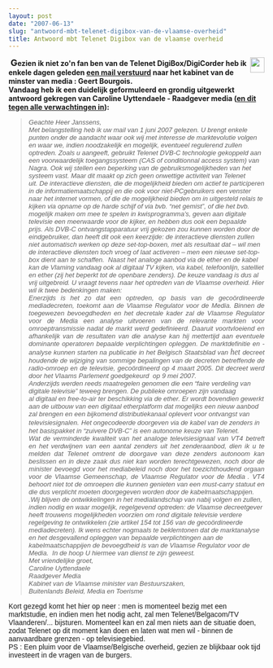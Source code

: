 ```yaml
---
layout: post
date: "2007-06-13"
slug: "antwoord-mbt-telenet-digibox-van-de-vlaamse-overheid"
title: Antwoord mbt Telenet Digibox van de vlaamse overheid
---
```


<img style="float: right" src="/blog/content/binary/digicorder.jpg" border="0" alt="" width="28" height="30" />&nbsp;<strong><font size="4">G</font>ezien ik niet zo&#39;n fan ben van de Telenet DigiBox/DigiCorder heb ik enkele dagen geleden </strong><a href="https://www.corebvba.be/blog/Alternatief+Voor+Digiboxdigicorder++Telenet+Digitale+Televisie.aspx"><strong>een mail verstuurd</strong></a><strong> naar het kabinet van de minster van media : Geert Bourgois.<br />
Vandaag heb ik een duidelijk geformuleerd en grondig uitgewerkt antwoord gekregen van Caroline Uyttendaele - Raadgever media (</strong><a href="https://gathering.tweakers.net/forum/list_messages/1223215/last"><strong>en dit tegen alle verwachtingen in</strong></a><strong>):</strong> 
<blockquote dir="ltr" style="margin-right: 0px">
	<div dir="ltr" align="left">
	<font face="Arial" size="2"><span class="726455409-13062007"><em>Geachte Heer Janssens,</em></span></font> 
	</div>
	<div dir="ltr" align="left">
	<font face="Arial" size="2"><span class="726455409-13062007"></span></font>
	</div>
	<div dir="ltr" align="left">
	<font face="Arial"><span class="726455409-13062007"><span style="font-family: Arial"><font size="2"><em><span class="726455409-13062007">Met belangstelling heb ik uw&nbsp;mail van</span>&nbsp;1 juni 2007<span class="726455409-13062007"> gelezen</span>. U brengt enkele punten onder de aandacht waar ook wij met&nbsp;<span class="726455409-13062007">interesse</span> de marktevolutie volgen en waar we, indien noodzakelijk<span class="726455409-13062007"> en mogelijk</span>, eventueel regulerend zullen optreden.</em></font></span><span style="font-family: Arial"><font size="2"><em>&nbsp;</em></font></span><span style="font-family: Arial"><font size="2"><em>Zoals u aangeeft, gebruikt Telenet DVB-C technologie gekoppeld aan een voorwaardelijk toegangssysteem (CAS of conditionnal access system) van Nagra. Ook wij stellen een beperking van de gebruiksmogelijkheden van het systeem vast. Maar dit maakt op zich geen onwettige activiteit van Telenet uit.</em></font></span><span style="font-family: Arial"><font size="2"><em>&nbsp;</em></font></span><span style="font-family: Arial"><font size="2"><em>De interactieve diensten, die de mogelijkheid bieden om actief te participeren in de informatiemaatschappij en die ook voor niet<span class="726455409-13062007">-</span>PCgebruikers een venster naar het internet vormen, of die de mogelijkheid bieden om in uitgesteld relais te kijken via opname op de harde schijf of via bvb. &ldquo;net gemist&rdquo;, of die het bvb. mogelijk ma<span class="726455409-13062007">ken </span>om mee te spelen in kwisprogramma&rsquo;s, geven aan digitale televisie een meerwaarde voor de kijker, en hebben dus ook een bepaalde prijs.</em></font></span><span style="font-family: Arial"><font size="2"><em>&nbsp;</em></font></span><font size="2"><em><span style="font-family: Arial">Als DVB-C ontvangstapparatuur vrij gekozen zou kunnen worden door de eindgebruiker, dan heeft dit ook een keerzijde: de interactieve diensten zullen niet automatisch werken op deze set-<span class="726455409-13062007">t</span>op-boxen, met als resultaat dat &ndash; wil men de interactieve diensten toch vroeg of laat activeren &ndash; men een nieuwe set-<span class="726455409-13062007">t</span>op-box dient aan te schaffen</span><span style="font-family: Arial">.</span></em></font><font size="2"><em><span style="font-family: Arial">&nbsp;</span><span style="font-family: Arial">&nbsp;</span></em></font><font size="2"><em><span style="font-family: Arial">Naast het analoge aanbod via de ether en de kabel kan de Vlaming vandaag ook al digitaal TV&nbsp;<span class="726455409-13062007">k</span>ijken, via kabel, telefoonlijn, satelliet en ether (zij het beperkt tot de openbare zenders).<span class="726455409-13062007"> </span></span><span style="font-family: Arial">De keuze vandaag is dus al vrij uitgebreid.</span></em></font><span style="font-family: Arial"><font size="2"><em>&nbsp;</em></font></span><span style="font-family: Arial"><font size="2"><em>U vraagt tevens naar het optreden van de Vlaamse overheid<span class="726455409-13062007">.</span> Hier wil ik twee bedenkingen maken:</em></font></span><span style="font-family: Arial"><font size="2"><em>&nbsp;</em></font></span> 
	<p style="margin: 0cm 0cm 0pt; text-align: justify" class="MsoNormal">
	<span style="font-family: Arial"><font size="2"><em>Enerzijds is het zo dat een optreden, op basis van de geco&ouml;rdineerde mediadecreten, toekomt aan de Vlaamse Regulator voor de Media. Binnen de toegewezen bevoegdheden en het decretale kader zal de Vlaamse Regulator voor de Media een analyse uitvoeren van de relevante markten&nbsp;<span class="726455409-13062007">voor omroeptransmissie </span>nadat de markt werd gedefinieerd. Daaruit voortvloeiend en afhankelijk van de resultaten van die analyse kan hij mettertijd<span class="726455409-13062007">&nbsp;aan eventuele dominante operatoren</span>&nbsp;bepaalde verplichtingen opleggen.&nbsp;<span class="726455409-13062007">De marktdefinitie en -analyse kunnen starten na publicatie in het Belgisch Staatsblad van <font face="Times New Roman"><font size="3">het <span style="font-size: 12pt; font-family: 'Times New Roman'"><font face="Arial" size="2">decreet houdende de wijziging van sommige bepalingen van de decreten betreffende de radio-omroep en de televisie, geco&ouml;rdineerd op 4 maart 2005. Dit decreet werd door het Vlaams Parlement goedgekeurd<span>&nbsp; </span>op 9 mei 2007.</font></span></font></font></span></em></font></span> 
	</p>
	<p style="margin: 0cm 0cm 0pt; text-align: justify" class="MsoNormal">
	<span style="font-family: Arial"></span>
	</p>
	<span style="font-family: Arial"></span><font size="2"><em><span style="font-family: Arial">Anderzijds&nbsp;<span class="726455409-13062007">werden reeds</span>&nbsp;maatregelen&nbsp;<span class="726455409-13062007">genomen </span>die een &ldquo;faire verdeling van digitale televisie&rdquo; teweeg brengen.<span class="726455409-13062007"> </span><span style="font-family: Arial">De publieke omroepen zijn vandaag al&nbsp;<span class="726455409-13062007">digitaal en </span>free-to-air ter beschikking via de <span style="font-family: Arial">ether.&nbsp;<font size="3"><span class="726455409-13062007"><font size="2">Er wordt bovendien</font></span><span style="font-size: 12pt; font-family: Arial"><font size="2"> gewerkt aan de uitbouw van een digitaal etherplatform dat mogelijks een nieuw aanbod zal brengen en een bijkomend distributiekanaal oplevert voor ontvangst van televisiesignalen</font><span class="726455409-13062007"><font size="2">.</font> </span></span></font></span></span></span><span style="font-family: Arial">Het ongecodeerde doorgeven via de kabel van&nbsp;<span class="726455409-13062007">de </span>zenders&nbsp;<span class="726455409-13062007">in het</span> basispakket in &ldquo;zuivere DVB-C&rdquo; is een autonome keuze van Telenet.</span></em></font><span style="font-family: Arial"><font size="2"><em>&nbsp;</em></font></span> 
	<p style="margin: 0cm 0cm 0pt; text-align: justify" class="MsoNormal">
	<span style="font-family: Arial"><font size="2"><em>Wat de verminderde kwaliteit van het analoge televisiesignaal van VT4 betreft en het verdwijnen van een aantal zenders uit het zenderaanbod, dien ik u te melden dat Telenet omtrent de doorgave van deze zenders autonoom kan beslissen en in deze zaak dus niet kan worden terechtgewezen, noch door de minister bevoegd voor het mediabeleid noch door het toezichthoudend orgaan voor de Vlaamse Gemeenschap, de Vlaamse Regulator voor de Media</em></font></span><font size="2"><em><span class="MsoCommentReference"><span style="font-size: 8pt"><span><font face="Times New Roman">&nbsp;</font></span></span></span><span style="font-family: Arial">.<span class="726455409-13062007"> VT4 behoort niet tot de omroepen die kunnen genieten van een must-carry statuut en die dus verplicht moeten doorgegeven worden door de&nbsp;kabelmaatschappijen.&nbsp;&nbsp;</span></span></em></font> 
	</p>
	<span style="font-family: Arial"><font size="2"><em>.</em></font></span><span style="font-family: Arial"><font size="2"></font></span><span style="font-family: Arial"><font size="2"><em>Wij blijven de ontwikkelingen in het medialandschap van nabij volgen en zullen, indien nodig en waar mogelijk, regelgevend optreden: de Vlaamse decreetgever heeft trouwens mogelijkheden voorzien om rond digitale televisie verdere regelgeving te ontwikkelen (<span class="726455409-13062007">zie </span>artikel 154 tot 156 van de geco&ouml;rdineerde mediadecreten).</em></font></span><span style="font-family: Arial"><font size="2"></font></span><span style="font-family: Arial"><font size="2"><em>&nbsp;</em></font></span><span style="font-family: Arial"><font size="2"><em>Ik wens echter nogmaals te beklemtonen dat de marktanalyse en het desgevallend opleggen van bepaalde verplichtingen aan de kabelmaatschappijen de bevoegdheid is van de Vlaamse Regulator voor de Media.</em></font></span><span style="font-family: Arial"><font size="2"><em>&nbsp;</em></font></span><span style="font-family: Arial"><font size="2"><em>&nbsp;</em></font></span><span style="font-family: Arial"><font size="2"><em>In de hoop U hiermee van dienst te zijn geweest.</em></font></span><span style="font-family: Arial"><font size="2"><em>&nbsp;</em></font></span></span></font> 
	</div>
	<div>
	<div align="left">
	<font face="Arial" size="2"><em>Met vriendelijke groet,</em></font> 
	</div>
	<div align="left">
	<font face="Arial" size="2"></font>
	</div>
	<div align="left">
	<font face="Arial" size="2"><em>Caroline Uyttendaele</em></font> 
	</div>
	<div align="left">
	<font face="Arial" size="2"><em>Raadgever Media</em></font> 
	</div>
	<div align="left">
	<font face="Arial" size="2"></font>
	</div>
	<div align="left">
	<font face="Arial" size="2"><em>Kabinet van de Vlaamse minister van Bestuurszaken,</em></font> 
	</div>
	<div align="left">
	<font face="Arial" size="2"><em>Buitenlands Beleid, Media en Toerisme</em></font> 
	</div>
	<div align="left">
	<font face="Arial"></font>
	</div>
	</div>
</blockquote>
<div dir="ltr" align="left">
<font face="Arial">Kort gezegd komt het hier op neer : men is momenteel bezig met een marktstudie, en indien men het nodig acht, zal men Telenet/Belgacom/TV Vlaanderen/... bijsturen. Momenteel kan en zal men niets aan de situatie doen, zodat Telenet op dit moment kan doen en laten wat men wil - binnen de aanvaardbare grenzen - op televisiegebied.</font> 
</div>
<div dir="ltr" align="left">
<font face="Arial"></font>
</div>
<div dir="ltr" align="left">
<font face="Arial">PS : Een pluim voor de Vlaamse/Belgische overheid, gezien ze blijkbaar ook tijd investeert in de vragen van de burgers.</font> 
</div>
